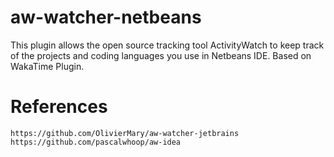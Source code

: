 # aw-watcher-netbeans
This plugin allows the open source tracking tool ActivityWatch to keep track of the projects and coding languages you use in Netbeans IDE.
Based on WakaTime Plugin.

# References

    https://github.com/OlivierMary/aw-watcher-jetbrains
    https://github.com/pascalwhoop/aw-idea
